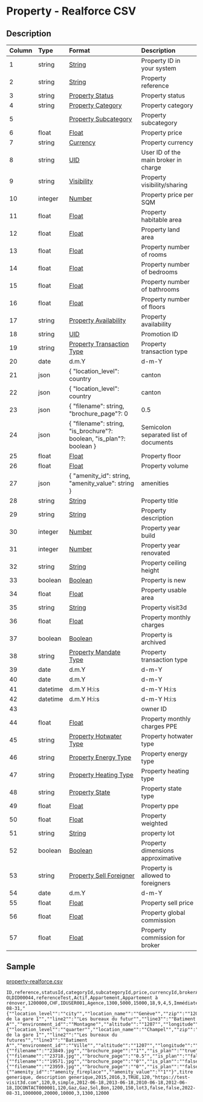 # Property - Realforce CSV

## Description

| Column | Type | Format | Description |
| :--- | :--- | :--- | :--- |
| 1 | string | [String](https://en.wikipedia.org/wiki/String_(computer_science)) | Property ID in your system |
| 2 | string | [String](https://en.wikipedia.org/wiki/String_(computer_science)) | Property reference |
| 3 | string | [Property Status](../values/property_status_id.md) | Property status |
| 4 | string | [Property Category](../values/property_category_id.md) | Property category |
| 5 |  | [Property Subcategory](../values/property_subcategory_id.md) | Property subcategory |
| 6 | float | [Float](https://en.wikipedia.org/wiki/Decimal) | Property price |
| 7 | string | [Currency](../values/currency_id.md) | Property currency |
| 8 | string | [UID](https://en.wikipedia.org/wiki/Unique_identifier) | User ID of the main broker in charge |
| 9 | string | [Visibility](../values/visibility_id.md) | Property visibility/sharing |
| 10 | integer | [Number](https://en.wikipedia.org/wiki/Integer) | Property price per SQM |
| 11 | float | [Float](https://en.wikipedia.org/wiki/Decimal) | Property habitable area |
| 12 | float | [Float](https://en.wikipedia.org/wiki/Decimal) | Property land area |
| 13 | float | [Float](https://en.wikipedia.org/wiki/Decimal) | Property number of rooms |
| 14 | float | [Float](https://en.wikipedia.org/wiki/Decimal) | Property number of bedrooms |
| 15 | float | [Float](https://en.wikipedia.org/wiki/Decimal) | Property number of bathrooms |
| 16 | float | [Float](https://en.wikipedia.org/wiki/Decimal) | Property number of floors |
| 17 | string | [Property Availability](../values/property_availability_id.md) | Property availability |
| 18 | string | [UID](https://en.wikipedia.org/wiki/Unique_identifier) | Promotion ID |
| 19 | string | [Property Transaction Type](../values/property_transaction_type_id.md) | Property transaction type |
| 20 | date | d.m.Y | d-m-Y | Y-m-d | Property availability date |
| 21 | json | { "location_level": country|canton|district|zone|city|quarter, "location_name": string, "zip": string, "line1": string, "line2": string, "line3": string, "environment_id": string, "altitude": string, "longitude": string, "latitude": string } | Property real location |
| 22 | json | { "location_level": country|canton|district|zone|city|quarter, "location_name": string, "zip": string, "line1": string, "line2": string, "line3": string, "environment_id": string, "altitude": string, "longitude": string, "latitude": string } | Property alternate location |
| 23 | json | { "filename": string, "brochure_page"?: 0|0.5|1, "is_website"?: boolean, "is_portal"?: boolean, "is_plan"?: boolean } | Semicolon separated list of photos |
| 24 | json | { "filename": string, "is_brochure"?: boolean, "is_plan"?: boolean } | Semicolon separated list of documents |
| 25 | float | [Float](https://en.wikipedia.org/wiki/Decimal) | Property floor |
| 26 | float | [Float](https://en.wikipedia.org/wiki/Decimal) | Property volume |
| 27 | json | { "amenity_id": string, "amenity_value": string } | amenities |
| 28 | string | [String](https://en.wikipedia.org/wiki/String_(computer_science)) | Property title |
| 29 | string | [String](https://en.wikipedia.org/wiki/String_(computer_science)) | Property description |
| 30 | integer | [Number](https://en.wikipedia.org/wiki/Integer) | Property year build |
| 31 | integer | [Number](https://en.wikipedia.org/wiki/Integer) | Property year renovated |
| 32 | string | [String](https://en.wikipedia.org/wiki/String_(computer_science)) | Property ceiling height |
| 33 | boolean | [Boolean](https://en.wikipedia.org/wiki/Boolean_data_type) | Property is new |
| 34 | float | [Float](https://en.wikipedia.org/wiki/Decimal) | Property usable area |
| 35 | string | [String](https://en.wikipedia.org/wiki/String_(computer_science)) | Property visit3d |
| 36 | float | [Float](https://en.wikipedia.org/wiki/Decimal) | Property monthly charges |
| 37 | boolean | [Boolean](https://en.wikipedia.org/wiki/Boolean_data_type) | Property is archived |
| 38 | string | [Property Mandate Type](../values/property_mandate_type_id.md) | Property transaction type |
| 39 | date | d.m.Y | d-m-Y | Y-m-d | Property mandate start date |
| 40 | date | d.m.Y | d-m-Y | Y-m-d | Property mandate end date |
| 41 | datetime | d.m.Y H:i:s | d-m-Y H:i:s | Y-m-d H:i:s | Property creation date & time |
| 42 | datetime | d.m.Y H:i:s | d-m-Y H:i:s | Y-m-d H:i:s | Property update date & time |
| 43 |  |  | owner ID |
| 44 | float | [Float](https://en.wikipedia.org/wiki/Decimal) | Property monthly charges PPE |
| 45 | string | [Property Hotwater Type](../values/property_hotwater_type_id.md) | Property hotwater type |
| 46 | string | [Property Energy Type](../values/property_energy_type_id.md) | Property energy type |
| 47 | string | [Property Heating Type](../values/property_heating_type_id.md) | Property heating type |
| 48 | string | [Property State](../values/property_state_id.md) | Property state type |
| 49 | float | [Float](https://en.wikipedia.org/wiki/Decimal) | Property ppe |
| 50 | float | [Float](https://en.wikipedia.org/wiki/Decimal) | Property weighted |
| 51 | string | [String](https://en.wikipedia.org/wiki/String_(computer_science)) | property lot |
| 52 | boolean | [Boolean](https://en.wikipedia.org/wiki/Boolean_data_type) | Property dimensions approximative |
| 53 | string | [Property Sell Foreigner](../values/property_sell_foreigner_id.md) | Property is allowed to foreigners |
| 54 | date | d.m.Y | d-m-Y | Y-m-d | Property definitive sell update date |
| 55 | float | [Float](https://en.wikipedia.org/wiki/Decimal) | Property sell price |
| 56 | float | [Float](https://en.wikipedia.org/wiki/Decimal) | Property global commission |
| 57 | float | [Float](https://en.wikipedia.org/wiki/Decimal) | Property commission for broker |

## Sample

[property-realforce.csv](../samples/property-realforce.csv)
```
ID,reference,statusId,categoryId,subcategoryId,price,currencyId,brokerAccountId,visibilityId,priceSqm,habitable,land,rooms,bedrooms,bathrooms,floors,availabilityId,promotionId,transactionTypeId,availabilityDate,realLocation,altLocation,photos,documents,floor,volume,amenities,genericTitle,genericDescription,constructionYear,renovationYear,ceiling,isNew,usable,visit3d,monthlyCharges,isArchived,mandateType,mandateStart,mandateEnd,createDateTime,updateDateTime,ownerId,monthlyChargesPpe,hotwaterTypeId,heatingEnergyTypeId,heatingTypeId,stateId,ppe,weighted,lot,isApproximative,sellForeignerId,definitiveSell,sellPrice,globalCommission,commission,globalCommissionPercent,annualCharges,parking
OLDID00044,referenceTest,Actif,Appartement,Appartement à rénover,1200000,CHF,IDUSER001,Agence,1300,5000,15000,18,9,4,5,Immédiatement,,Vente,2022-08-31,"{""location_level"":""city"",""location_name"":""Genève"",""zip"":""1207"",""line1"":""Rue de la gare 1"",""line2"":""Les bureaux du futur"",""line3"":""Batiment A"",""environment_id"":""Montagne"",""altitude"":""1207"",""longitude"":""1207"",""latitude"":""1207""}","{""location_level"":""quarter"",""location_name"":""Champel"",""zip"":""1207"",""line1"":""Rue de la gare 1"",""line2"":""Les bureaux du futures"",""line3"":""Batiment A"",""environment_id"":""Ville"",""altitude"":""1207"",""longitude"":""1207"",""latitude"":""1207""}","{""filename"":""23849.jpg"",""brochure_page"":""1"",""is_plan"":""true"",""is_portal"":""true"",""is_website"":""true""};{""filename"":""23718.jpg"",""brochure_page"":""0.5"",""is_plan"":""false"",""is_portal"":""true"",""is_website"":""false""};{""filename"":""19571.jpg"",""brochure_page"":""0"",""is_plan"":""false"",""is_portal"":""false"",""is_website"":""true""};{""filename"":""23959.jpg"",""brochure_page"":""0"",""is_plan"":""false"",""is_portal"":""false"",""is_website"":""false""}",,2,100,"{""amenity_id"":""amenity_fireplace"",""amenity_value"":""1""}",titre generique, description generique,2015,2016,3,TRUE,120,"https://test-visit3d.com",120,0,simple,2012-06-18,2013-06-18,2010-06-18,2012-06-18,IDCONTACT000001,120,Gaz,Gaz,Sol,Bon,1200,150,lot3,false,false,2022-08-31,1000000,20000,10000,3,1300,12000
```
